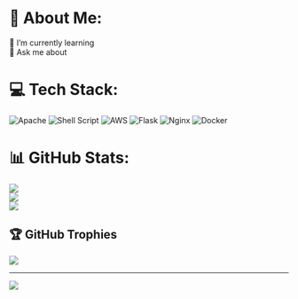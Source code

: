 # 💫 About Me:
 🌱 I’m currently learning<br>💬 Ask me about<br>


# 💻 Tech Stack:
![Apache](https://img.shields.io/badge/apache-%23D42029.svg?style=for-the-badge&logo=apache&logoColor=white) ![Shell Script](https://img.shields.io/badge/shell_script-%23121011.svg?style=for-the-badge&logo=gnu-bash&logoColor=white) ![AWS](https://img.shields.io/badge/AWS-%23FF9900.svg?style=for-the-badge&logo=amazon-aws&logoColor=white) ![Flask](https://img.shields.io/badge/flask-%23000.svg?style=for-the-badge&logo=flask&logoColor=white) ![Nginx](https://img.shields.io/badge/nginx-%23009639.svg?style=for-the-badge&logo=nginx&logoColor=white) ![Docker](https://img.shields.io/badge/docker-%230db7ed.svg?style=for-the-badge&logo=docker&logoColor=white)
# 📊 GitHub Stats:
![](https://github-readme-stats.vercel.app/api?username=mayur4279&theme=dark&hide_border=false&include_all_commits=false&count_private=false)<br/>
![](https://github-readme-streak-stats.herokuapp.com/?user=mayur4279&theme=dark&hide_border=false)<br/>
![](https://github-readme-stats.vercel.app/api/top-langs/?username=mayur4279&theme=dark&hide_border=false&include_all_commits=false&count_private=false&layout=compact)

## 🏆 GitHub Trophies
![](https://github-profile-trophy.vercel.app/?username=mayur4279&theme=radical&no-frame=false&no-bg=true&margin-w=4)

---
[![](https://visitcount.itsvg.in/api?id=mayur4279&icon=0&color=0)](https://visitcount.itsvg.in)

<!-- Proudly created with GPRM ( https://gprm.itsvg.in ) -->


